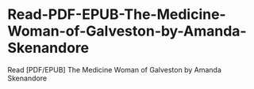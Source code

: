 # Read-PDF-EPUB-The-Medicine-Woman-of-Galveston-by-Amanda-Skenandore
Read [PDF/EPUB] The Medicine Woman of Galveston by Amanda Skenandore
